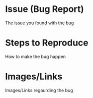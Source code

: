 # Issue (Bug Report)
The issue you found with the bug
# Steps to Reproduce
How to make the bug happen
# Images/Links
Images/Links regaurding the bug
